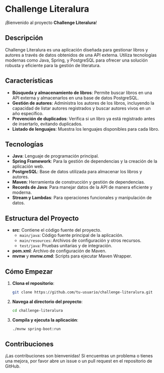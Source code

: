 # Challenge Literalura

¡Bienvenido al proyecto **Challenge Literalura**!

## Descripción

Challenge Literalura es una aplicación diseñada para gestionar libros y autores a través de datos obtenidos de una API externa. Utiliza tecnologías modernas como Java, Spring, y PostgreSQL para ofrecer una solución robusta y eficiente para la gestión de literatura.

## Características

- **Búsqueda y almacenamiento de libros**: Permite buscar libros en una API externa y almacenarlos en una base de datos PostgreSQL.
- **Gestión de autores**: Administra los autores de los libros, incluyendo la capacidad de listar autores registrados y buscar autores vivos en un año específico.
- **Prevención de duplicados**: Verifica si un libro ya está registrado antes de insertarlo, evitando duplicados.
- **Listado de lenguajes**: Muestra los lenguajes disponibles para cada libro.

## Tecnologías

- **Java**: Lenguaje de programación principal.
- **Spring Framework**: Para la gestión de dependencias y la creación de la aplicación web.
- **PostgreSQL**: Base de datos utilizada para almacenar los libros y autores.
- **Maven**: Herramienta de construcción y gestión de dependencias.
- **Records de Java**: Para manejar datos de la API de manera eficiente y moderna.
- **Stream y Lambdas**: Para operaciones funcionales y manipulación de datos.

## Estructura del Proyecto

- **src**: Contiene el código fuente del proyecto.
  - `main/java`: Código fuente principal de la aplicación.
  - `main/resources`: Archivos de configuración y otros recursos.
  - `test/java`: Pruebas unitarias y de integración.
- **pom.xml**: Archivo de configuración de Maven.
- **mvnw** y **mvnw.cmd**: Scripts para ejecutar Maven Wrapper.

## Cómo Empezar

1. **Clona el repositorio**:
    ```sh
    git clone https://github.com/tu-usuario/challenge-literalura.git
    ```
2. **Navega al directorio del proyecto**:
    ```sh
    cd challenge-literalura
    ```
3. **Compila y ejecuta la aplicación**:
    ```sh
    ./mvnw spring-boot:run
    ```

## Contribuciones

¡Las contribuciones son bienvenidas! Si encuentras un problema o tienes una mejora, por favor abre un issue o un pull request en el repositorio de GitHub.
